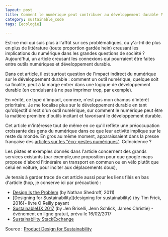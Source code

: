 ```yaml
---
layout: post
title: Comment le numérique peut contribuer au développement durable ?
category: sustainable_code
tags: [ecologie]

---
```


Est-ce moi qui suis plus à l'affût sur ces problématiques, ou y'a-t-il de plus en plus de littérature (toute proportion gardée hein) creusant les implications du numérique dans les grandes questions de société ? Aujourd'hui, un article creusant les connexions qui pourraient être faites entre outils numériques et développement durable.

<!--more-->

Dans cet article, il est surtout question de l'impact indirect du numérique sur le développement durable : comment un outil numérique, quelque soit sa finalité, peut à la marge entrer dans une logique de développement durable (en conduisant à ne pas imprimer trop, par exemple).

 En vérité, ce type d'impact, connexe, n'est pas mon champs d'intérêt prioritaire. Je me focalise plus sur le développement durable en tant qu'objectif direct d'un outil numérique, sur comment le numérique peut être la matière première d'outils incitant et favorisant le développement durable.

Cet article m'intéresse tout de même en ce qu'il reflète une préoccupation croissante des gens du numérique dans ce que leur activité implique sur le reste du monde. En gros au même moment, apparaissaient dans la presse française des [articles sur les "éco-gestes numériques"](http://rue89.nouvelobs.com/2016/10/04/10-ecogestes-numeriques-a-adopter-absolument-265336). Coïncidence ?

Les pistes et exemples donnés dans l'article concernent des grands services existants (par exemple,une proposition pour que google maps propose d'abord l'itinéraire en transport en commun ou en vélo plutôt que celui en voiture, pour inciter aux déplacements doux),

Je tenais à garder trace de cet article aussi pour les liens filés en bas d'article (hop, je conserve ici par précaution) :
- [Design Is the Problem](http://rosenfeldmedia.com/books/design-is-the-problem/) (by Nathan Shedroff, 2011)
- [Designing for Sustainability](designing for sustainability) (by Tim Frick, 2016) - livre O Reilly payant
- [SustainableUX 2017](http://sustainableux.com/) (by Jen Briselli, Jenn Schlick, James Christie) - événement en ligne gratuit, prévu le 16/02/2017
- [Sustainability StackExchange](https://sustainability.stackexchange.com/)


Source : [Product Design for Sustainability][source]

[source]: https://uxdesign.cc/product-design-for-sustainability-3fffbb2a7f0e
